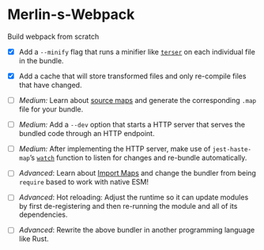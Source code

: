 # Merlin-s-Webpack

Build webpack from scratch

- [x] Add a `--minify` flag that runs a minifier like [`terser`](https://github.com/terser/terser) on each individual file in the bundle.

- [x] Add a cache that will store transformed files and only re-compile files that have changed.

- [ ] _Medium:_ Learn about [source maps](https://firefox-source-docs.mozilla.org/devtools-user/debugger/how_to/use_a_source_map/index.html) and generate the corresponding `.map` file for your bundle.

- [ ] _Medium:_ Add a `--dev` option that starts a HTTP server that serves the bundled code through an HTTP endpoint.

- [ ] _Medium:_ After implementing the HTTP server, make use of `jest-haste-map`’s [`watch`](https://github.com/facebook/jest/blob/04b75978178ccb31bccb9f9b2f8a0db2fecc271e/packages/jest-haste-map/src/index.ts#L75) function to listen for changes and re-bundle automatically.

- [ ] _Advanced_: Learn about [Import Maps](https://blog.logrocket.com/es-modules-in-browsers-with-import-maps/) and change the bundler from being `require` based to work with native ESM!

- [ ] _Advanced_: Hot reloading: Adjust the runtime so it can update modules by first de-registering and then re-running the module and all of its dependencies.

- [ ] _Advanced_: Rewrite the above bundler in another programming language like Rust.

